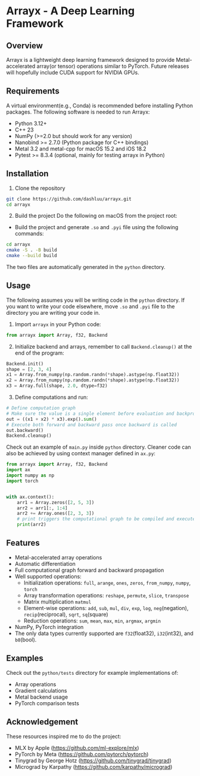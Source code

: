 # Arrayx - A Deep Learning Framework

## Overview
Arrayx is a lightweight deep learning framework designed to provide Metal-accelerated array(or tensor) operations similar to PyTorch. Future releases will hopefully include CUDA support for NVIDIA GPUs.

## Requirements
A virtual environment(e.g., Conda) is recommended before installing Python packages. The following software is needed to run Arrayx:
- Python 3.12+
- C++ 23
- NumPy (>=2.0 but should work for any version)
- Nanobind >= 2.7.0 (Python package for C++ bindings)
- Metal 3.2 and metal-cpp for macOS 15.2 and iOS 18.2
- Pytest >= 8.3.4 (optional, mainly for testing arrayx in Python)

## Installation
1. Clone the repository
```bash
git clone https://github.com/dashluu/arrayx.git
cd arrayx
```

2. Build the project
Do the following on macOS from the project root:
* Build the project and generate `.so` and `.pyi` file using the following commands:
```bash
cd arrayx
cmake -S . -B build
cmake --build build
```
The two files are automatically generated in the `python` directory.


## Usage
The following assumes you will be writing code in the `python` directory. If you want to write your code elsewhere, move `.so` and `.pyi` file to the directory you are writing your code in.

1. Import `arrayx` in your Python code:
```python
from arrayx import Array, f32, Backend
```

2. Initialize backend and arrays, remember to call `Backend.cleanup()` at the end of the program:
```python
Backend.init()
shape = [2, 3, 4]
x1 = Array.from_numpy(np.random.randn(*shape).astype(np.float32))
x2 = Array.from_numpy(np.random.randn(*shape).astype(np.float32))
x3 = Array.full(shape, 2.0, dtype=f32)
```

3. Define computations and run:
```python
# Define computation graph
# Make sure the value is a single element before evaluation and backpropagation
out = ((x1 + x2) * x3).exp().sum()
# Execute both forward and backward pass once backward is called
out.backward()
Backend.cleanup()
```

Check out an example of `main.py` inside `python` directory. Cleaner code can also be achieved by using context manager defined in `ax.py`:
```python
from arrayx import Array, f32, Backend
import ax
import numpy as np
import torch


with ax.context():
    arr1 = Array.zeros([2, 5, 3])
    arr2 = arr1[:, 1:4]
    arr2 += Array.ones([2, 3, 3])
	# print triggers the computational graph to be compiled and executed
    print(arr2)
```

## Features
- Metal-accelerated array operations
- Automatic differentiation
- Full computational graph forward and backward propagation
- Well supported operations:
  - Initialization operations: `full`, `arange`, `ones`, `zeros`, `from_numpy`, `numpy`, `torch`
  - Array transformation operations: `reshape`, `permute`, `slice`, `transpose`
  - Matrix multiplication `matmul`
  - Element-wise operations: `add`, `sub`, `mul`, `div`, `exp`, `log`, `neg`(negation), `recip`(reciprocal), `sqrt`, `sq`(square)
  - Reduction operations: `sum`, `mean`, `max`, `min`, `argmax`, `argmin`
- NumPy, PyTorch integration
- The only data types currently supported are `f32`(float32), `i32`(int32), and `b8`(bool).

## Examples
Check out the `python/tests` directory for example implementations of:
- Array operations
- Gradient calculations
- Metal backend usage
- PyTorch comparison tests

## Acknowledgement
These resources inspired me to do the project:
- MLX by Apple (https://github.com/ml-explore/mlx)
- PyTorch by Meta (https://github.com/pytorch/pytorch)
- Tinygrad by George Hotz (https://github.com/tinygrad/tinygrad)
- Micrograd by Karpathy (https://github.com/karpathy/micrograd)
